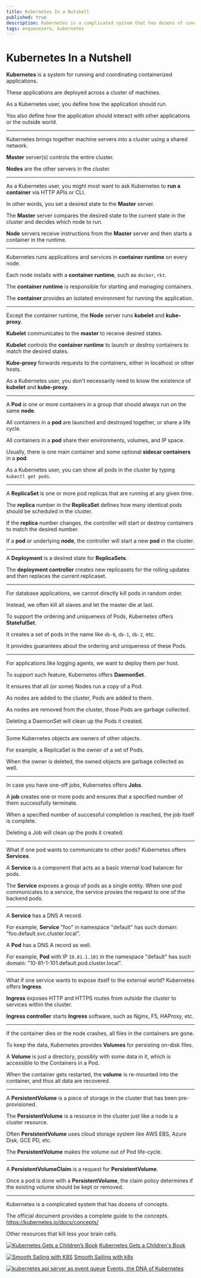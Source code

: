 ```yaml
---
title: Kubernetes In a Nutshell
published: true
description: Kubernetes is a complicated system that has dozens of concepts. This article provides a set of concepts acting as a quick reference.
tags: enqueuezero, kubernetes
---
```


# Kubernetes In a Nutshell

**Kubernetes** is a system for running and coordinating containerized applications.

These applications are deployed across a cluster of machines.

As a Kubernetes user, you define how the application should run.

You also define how the application should interact with other applications or the outside world.

---

Kubernetes brings together machine servers into a cluster using a shared network.

**Master** server(s) controls the entire cluster.

**Nodes** are the other servers in the cluster.

---

As a Kubernetes user, you might most want to ask Kubernetes to **run a container** via HTTP APIs or CLI.

In other words, you set a desired state to the **Master** server.

The **Master** server compares the desired state to the current state in the cluster and decides which node to run.

**Node** servers receive instructions from the **Master** server and then starts a container in the runtime.

---

Kubernetes runs applications and services in **container runtime** on every node.

Each node installs with a **container runtime**, such as `docker`, `rkt`.

The **container runtime** is responsible for starting and managing containers.

The **container** provides an isolated environment for running the application.

---

Except the container runtime, the **Node** server runs **kubelet** and **kube-proxy**.

**Kubelet** communicates to the **master** to receive desired states.

**Kubelet** controls the **container runtime** to launch or destroy containers to match the desired states.

**Kube-proxy** forwards requests to the containers, either in localhost or other hosts.

As a Kubernetes user, you don't necessarily need to know the existence of **kubelet** and **kube-proxy**.

---

A **Pod** is one or more containers in a group that should always run on the same **node**.

All containers in a **pod** are launched and destroyed together, or share a life cycle.

All containers in a **pod** share their environments, volumes, and IP space.

Usually, there is one main container and some optional **sidecar containers** in a **pod**.

As a Kubernetes user, you can show all pods in the cluster by typing `kubectl get pods`.

---

A **ReplicaSet** is one or more pod replicas that are running at any given time.

The **replica** number in the **ReplicaSet** defines how many identical pods should be scheduled in the cluster.

If the **replica** number changes, the controller will start or destroy containers to match the desired number.

If a **pod** or underlying **node**, the controller will start a new **pod** in the cluster.

---

A **Deployment** is a desired state for **ReplicaSets**.

The **deployment controller** creates new replicasets for the rolling updates and then replaces the current replicaset.

---

For database applications, we cannot directly kill pods in random order.

Instead, we often kill all slaves and let the master die at last.

To support the ordering and uniqueness of Pods, Kubernetes offers **StatefulSet**.

It creates a set of pods in the name like `db-0`, `db-1`, `db-2`, etc.

It provides guarantees about the ordering and uniqueness of these Pods.

---

For applications like logging agents, we want to deploy them per host.

To support such feature, Kubernetes offers **DaemonSet**.

It ensures that all (or some) Nodes run a copy of a Pod.

As nodes are added to the cluster, Pods are added to them.

As nodes are removed from the cluster, those Pods are garbage collected.

Deleting a DaemonSet will clean up the Pods it created.

---

Some Kubernetes objects are owners of other objects.

For example, a ReplicaSet is the owner of a set of Pods.

When the owner is deleted, the owned objects are garbage collected as well.

---

In case you have one-off jobs, Kubernetes offers **Jobs**.

A **job** creates one or more pods and ensures that a specified number of them successfully terminate.

When a specified number of successful completion is reached, the job itself is complete.

Deleting a Job will clean up the pods it created.

---

What if one pod wants to communicate to other pods? Kubernetes offers **Services**.

A **Service** is a component that acts as a basic internal load balancer for pods.

The **Service** exposes a group of pods as a single entity. When one pod communicates to a service, the service proxies the request to one of the backend pods.

---

A **Service** has a DNS A record.

For example, **Service** "foo" in namespace "default" has such domain: "foo.default.svc.cluster.local".

A **Pod** has a DNS A record as well.

For example, **Pod** with IP `10.81.1.101` in the namespace "default" has such domain: "10-81-1-101.default.pod.cluster.local".

---

What if one service wants to expose itself to the external world? Kubernetes offers **Ingress**.

**Ingress** exposes HTTP and HTTPS routes from outside the cluster to services within the cluster.

**Ingress controller** starts **Ingress** software, such as Nginx, F5, HAProxy, etc.

---

If the container dies or the node crashes, all files in the containers are gone.

To keep the data, Kubernetes provides **Volumes** for persisting on-disk files.

A **Volume** is just a directory, possibly with some data in it, which is accessible to the Containers in a Pod.

When the container gets restarted, the **volume** is re-mounted into the container, and thus all data are recovered.

---

A **PersistentVolume** is a piece of storage in the cluster that has been pre-provisioned.

The **PersistentVolume** is a resource in the cluster just like a node is a cluster resource.

Often **PersistentVolume** uses cloud storage system like AWS EBS, Azure  Disk, GCE PD, etc.

The **PersistentVolume** makes the volume out of Pod life-cycle.

---

A **PersistentVolumeClaim** is a request for **PersistentVolume**.

Once a pod is done with a **PersistentVolume**, the claim policy determines if the existing volume should be kept or removed.

---

Kubernetes is a complicated system that has dozens of concepts.

The official document provides a complete guide to the concepts. <https://kubernetes.io/docs/concepts/>

Other resources that kill less your brain cells.

[![Kubernetes Gets a Children’s Book](/static/images/kubernetes-in-a-nutshell-illustrated-guide-illustration-12.png)](https://thenewstack.io/kubernetes-gets-childrens-book/)
[Kubernetes Gets a Children's Book](https://thenewstack.io/kubernetes-gets-childrens-book/)

[![Smooth Sailing with K8S](/static/images/kubernetes-in-a-nutshell-smooth-sailing-with-k8s.png)](https://cloud.google.com/kubernetes-engine/kubernetes-comic/)
[Smooth Sailing with k8s](https://cloud.google.com/kubernetes-engine/kubernetes-comic/)

[![kubernetes api server as event queue](/static/images/readings-2018-51-k8s-api-server-queues.png)](https://www.mgasch.com/post/k8sevents/)
[Events, the DNA of Kubernetes](https://www.mgasch.com/post/k8sevents/)
